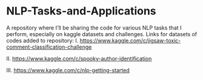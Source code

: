 # NLP-Tasks-and-Applications
A repository where I'll be sharing the code for various NLP tasks that I perform, especially on kaggle datasets and challenges.
Links for datasets of codes added to repository:
I. https://www.kaggle.com/c/jigsaw-toxic-comment-classification-challenge

II. https://www.kaggle.com/c/spooky-author-identification

III. https://www.kaggle.com/c/nlp-getting-started
